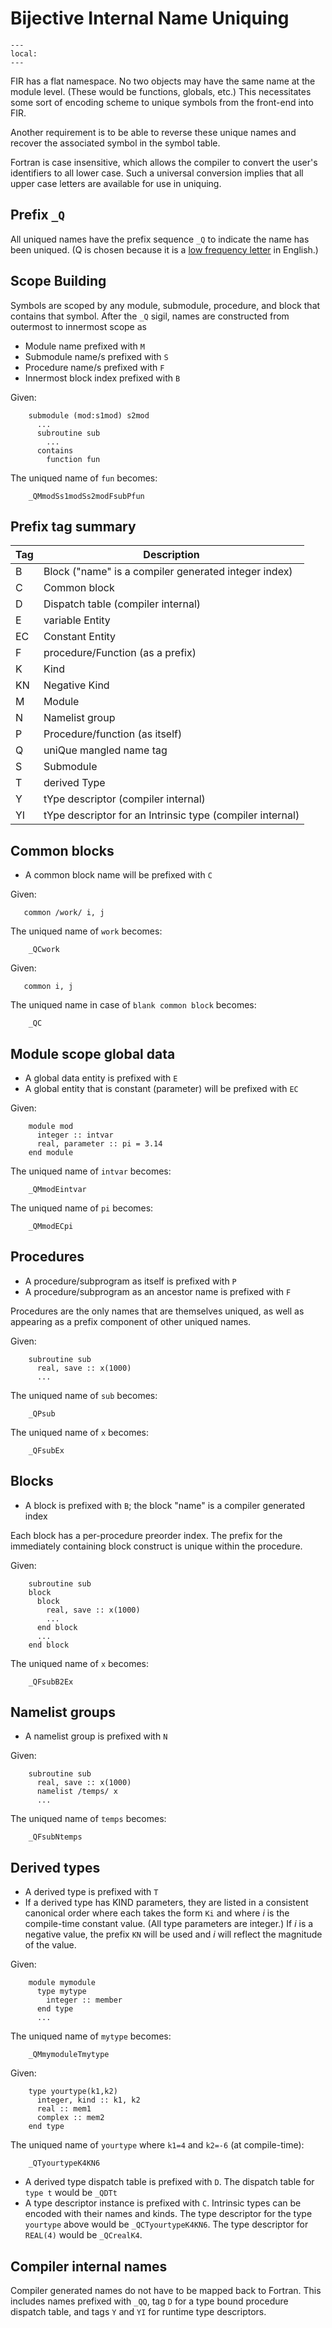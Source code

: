 <!--===- docs/Aliasing.md

   Part of the LLVM Project, under the Apache License v2.0 with LLVM Exceptions.
   See https://llvm.org/LICENSE.txt for license information.
   SPDX-License-Identifier: Apache-2.0 WITH LLVM-exception

-->

# Bijective Internal Name Uniquing

```{contents}
---
local:
---
```

FIR has a flat namespace. No two objects may have the same name at the module
level. (These would be functions, globals, etc.) This necessitates some sort
of encoding scheme to unique symbols from the front-end into FIR.

Another requirement is to be able to reverse these unique names and recover
the associated symbol in the symbol table.

Fortran is case insensitive, which allows the compiler to convert the user's
identifiers to all lower case. Such a universal conversion implies that all
upper case letters are available for use in uniquing.

## Prefix `_Q`

All uniqued names have the prefix sequence `_Q` to indicate the name has been
uniqued. (Q is chosen because it is a [low frequency letter](http://pi.math.cornell.edu/~mec/2003-2004/cryptography/subs/frequencies.html)
in English.)

## Scope Building

Symbols are scoped by any module, submodule, procedure, and block that
contains that symbol. After the `_Q` sigil, names are constructed from
outermost to innermost scope as

   * Module name prefixed with `M`
   * Submodule name/s prefixed with `S`
   * Procedure name/s prefixed with `F`
   * Innermost block index prefixed with `B`

Given:
```
    submodule (mod:s1mod) s2mod
      ...
      subroutine sub
        ...
      contains
        function fun
```

The uniqued name of `fun` becomes:
```
    _QMmodSs1modSs2modFsubPfun
```

## Prefix tag summary

| Tag | Description
| ----| --------------------------------------------------------- |
| B   | Block ("name" is a compiler generated integer index)
| C   | Common block
| D   | Dispatch table (compiler internal)
| E   | variable Entity
| EC  | Constant Entity
| F   | procedure/Function (as a prefix)
| K   | Kind
| KN  | Negative Kind
| M   | Module
| N   | Namelist group
| P   | Procedure/function (as itself)
| Q   | uniQue mangled name tag
| S   | Submodule
| T   | derived Type
| Y   | tYpe descriptor (compiler internal)
| YI  | tYpe descriptor for an Intrinsic type (compiler internal)

## Common blocks

   * A common block name will be prefixed with `C`

Given:
```
   common /work/ i, j
```

The uniqued name of `work` becomes:
```
    _QCwork
```

Given:
```
   common i, j
```

The uniqued name in case of `blank common block` becomes:
```
    _QC
```

## Module scope global data

   * A global data entity is prefixed with `E`
   * A global entity that is constant (parameter) will be prefixed with `EC`

Given:
```
    module mod
      integer :: intvar
      real, parameter :: pi = 3.14
    end module
```

The uniqued name of `intvar` becomes:
```
    _QMmodEintvar
```

The uniqued name of `pi` becomes:
```
    _QMmodECpi
```

## Procedures

   * A procedure/subprogram as itself is prefixed with `P`
   * A procedure/subprogram as an ancestor name is prefixed with `F`

Procedures are the only names that are themselves uniqued, as well as
appearing as a prefix component of other uniqued names.

Given:
```
    subroutine sub
      real, save :: x(1000)
      ...
```
The uniqued name of `sub` becomes:
```
    _QPsub
```
The uniqued name of `x` becomes:
```
    _QFsubEx
```

## Blocks

   * A block is prefixed with `B`; the block "name" is a compiler generated
     index

Each block has a per-procedure preorder index. The prefix for the immediately
containing block construct is unique within the procedure.

Given:
```
    subroutine sub
    block
      block
        real, save :: x(1000)
        ...
      end block
      ...
    end block
```
The uniqued name of `x` becomes:
```
    _QFsubB2Ex
```

## Namelist groups

   * A namelist group is prefixed with `N`

Given:
```
    subroutine sub
      real, save :: x(1000)
      namelist /temps/ x
      ...
```
The uniqued name of `temps` becomes:
```
    _QFsubNtemps
```

## Derived types

   * A derived type is prefixed with `T`
   * If a derived type has KIND parameters, they are listed in a consistent
     canonical order where each takes the form `Ki` and where _i_ is the
     compile-time constant value. (All type parameters are integer.)  If _i_
     is a negative value, the prefix `KN` will be used and _i_ will reflect
     the magnitude of the value.

Given:
```
    module mymodule
      type mytype
        integer :: member
      end type
      ...
```
The uniqued name of `mytype` becomes:
```
    _QMmymoduleTmytype
```

Given:
```
    type yourtype(k1,k2)
      integer, kind :: k1, k2
      real :: mem1
      complex :: mem2
    end type
```

The uniqued name of `yourtype` where `k1=4` and `k2=-6` (at compile-time):
```
    _QTyourtypeK4KN6
```

   * A derived type dispatch table is prefixed with `D`. The dispatch table
     for `type t` would be `_QDTt`
   * A type descriptor instance is prefixed with `C`. Intrinsic types can
     be encoded with their names and kinds. The type descriptor for the
     type `yourtype` above would be `_QCTyourtypeK4KN6`. The type
     descriptor for `REAL(4)` would be `_QCrealK4`.

## Compiler internal names

Compiler generated names do not have to be mapped back to Fortran. This
includes names prefixed with `_QQ`, tag `D` for a type bound procedure
dispatch table, and tags `Y` and `YI` for runtime type descriptors.
